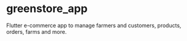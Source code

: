 # greenstore_app

Flutter e-commerce app to manage farmers and customers, products, orders, farms and more.
